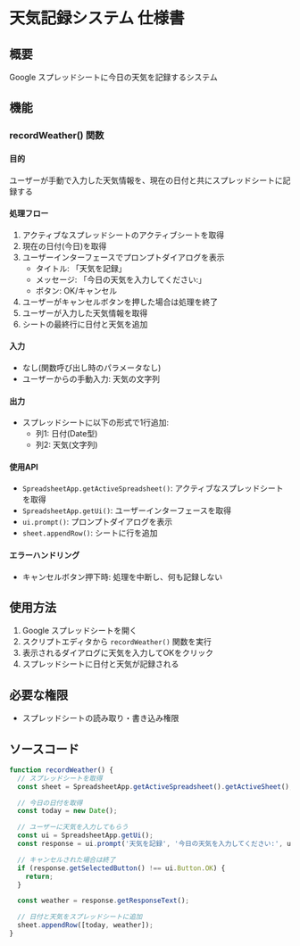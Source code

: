 # 天気記録システム 仕様書

## 概要
Google スプレッドシートに今日の天気を記録するシステム

## 機能

### recordWeather() 関数

#### 目的
ユーザーが手動で入力した天気情報を、現在の日付と共にスプレッドシートに記録する

#### 処理フロー
1. アクティブなスプレッドシートのアクティブシートを取得
2. 現在の日付(今日)を取得
3. ユーザーインターフェースでプロンプトダイアログを表示
   - タイトル: 「天気を記録」
   - メッセージ: 「今日の天気を入力してください:」
   - ボタン: OK/キャンセル
4. ユーザーがキャンセルボタンを押した場合は処理を終了
5. ユーザーが入力した天気情報を取得
6. シートの最終行に日付と天気を追加

#### 入力
- なし(関数呼び出し時のパラメータなし)
- ユーザーからの手動入力: 天気の文字列

#### 出力
- スプレッドシートに以下の形式で1行追加:
  - 列1: 日付(Date型)
  - 列2: 天気(文字列)

#### 使用API
- `SpreadsheetApp.getActiveSpreadsheet()`: アクティブなスプレッドシートを取得
- `SpreadsheetApp.getUi()`: ユーザーインターフェースを取得
- `ui.prompt()`: プロンプトダイアログを表示
- `sheet.appendRow()`: シートに行を追加

#### エラーハンドリング
- キャンセルボタン押下時: 処理を中断し、何も記録しない

## 使用方法
1. Google スプレッドシートを開く
2. スクリプトエディタから `recordWeather()` 関数を実行
3. 表示されるダイアログに天気を入力してOKをクリック
4. スプレッドシートに日付と天気が記録される

## 必要な権限
- スプレッドシートの読み取り・書き込み権限

## ソースコード

```javascript
function recordWeather() {
  // スプレッドシートを取得
  const sheet = SpreadsheetApp.getActiveSpreadsheet().getActiveSheet();

  // 今日の日付を取得
  const today = new Date();

  // ユーザーに天気を入力してもらう
  const ui = SpreadsheetApp.getUi();
  const response = ui.prompt('天気を記録', '今日の天気を入力してください:', ui.ButtonSet.OK_CANCEL);

  // キャンセルされた場合は終了
  if (response.getSelectedButton() !== ui.Button.OK) {
    return;
  }

  const weather = response.getResponseText();

  // 日付と天気をスプレッドシートに追加
  sheet.appendRow([today, weather]);
}
```
